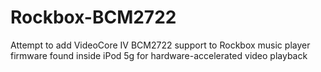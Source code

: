 Rockbox-BCM2722
===============

Attempt to add VideoCore IV BCM2722 support to Rockbox music player firmware found inside iPod 5g for hardware-accelerated video playback
